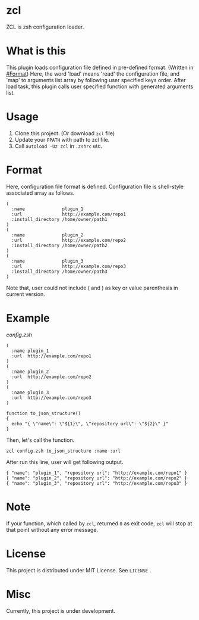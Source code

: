 # zcl

ZCL is zsh configuration loader.

# What is this

This plugin loads configuration file defined in pre-defined format.
(Written in [#Format](#Format))
Here, the word 'load' means 'read' the configuration file, and 'map' to arguments
list array by following user specified keys order.
After load task, this plugin calls user specified function with generated
arguments list.

# Usage

1. Clone this project. (Or download `zcl` file)
2. Update your `FPATH` with path to zcl file.
3. Call `autoload -Uz zcl` in `.zshrc` etc.

# Format

Here, configuration file format is defined.
Configuration file is shell-style associated array as follows.

```shell
(
  :name              plugin_1
  :url               http://example.com/repo1
  :install_directory /home/owner/path1
)
(
  :name              plugin_2
  :url               http://example.com/repo2
  :install_directory /home/owner/path2
)
(
  :name              plugin_3
  :url               http://example.com/repo3
  :install_directory /home/owner/path3
)
```

Note that, user could not include ( and ) as key or value parenthesis in current
version.

# Example

_config.zsh_

```
(
  :name plugin_1
  :url  http://example.com/repo1
)
(
  :name plugin_2
  :url  http://example.com/repo2
)
(
  :name plugin_3
  :url  http://example.com/repo3
)
```

```shell
function to_json_structure()
{
  echo "{ \"name\": \"${1}\", \"repository url\": \"${2}\" }"
}
```

Then, let's call the function.

```shell
zcl config.zsh to_json_structure :name :url
```

After run this line, user will get following output.

```
{ "name": "plugin_1", "repository url": "http://example.com/repo1" }
{ "name": "plugin_2", "repository url": "http://example.com/repo2" }
{ "name": "plugin_3", "repository url": "http://example.com/repo3" }
```

# Note

If your function, which called by `zcl`, returned `0` as exit code, `zcl` will
stop at that point without any error message.

# License

This project is distributed under MIT License. See `LICENSE` .

# Misc

Currently, this project is under development.
